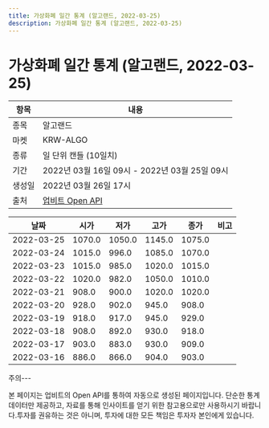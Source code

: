 ```yaml
---
title: 가상화폐 일간 통계 (알고랜드, 2022-03-25)
description: 가상화폐 일간 통계 (알고랜드, 2022-03-25)
---
```


가상화폐 일간 통계 (알고랜드, 2022-03-25)
===

|항목|내용|
|--|--|
|종목|알고랜드|
|마켓|KRW-ALGO|
|종류|일 단위 캔들 (10일치)|
|기간|2022년 03월 16일 09시 - 2022년 03월 25일 09시|
|생성일|2022년 03월 26일 17시|
|출처|[업비트 Open API](https://docs.upbit.com)|


|날짜|시가|저가|고가|종가|비고|
|--|--|--|--|--|--|
|2022-03-25|1070.0|1050.0|1145.0|1075.0|    |
|2022-03-24|1015.0|996.0|1085.0|1070.0|    |
|2022-03-23|1015.0|985.0|1020.0|1015.0|    |
|2022-03-22|1020.0|982.0|1050.0|1010.0|    |
|2022-03-21|908.0|900.0|1020.0|1020.0|    |
|2022-03-20|928.0|902.0|945.0|908.0|    |
|2022-03-19|918.0|917.0|945.0|929.0|    |
|2022-03-18|908.0|892.0|930.0|918.0|    |
|2022-03-17|903.0|883.0|930.0|909.0|    |
|2022-03-16|886.0|866.0|904.0|903.0|    |


주의---

본 페이지는 업비트의 Open API를 통하여 자동으로 생성된 페이지입니다. 단순한 통계 데이터만 제공하고, 자료를 통해 인사이트를 얻기 위한 참고용으로만 사용하시기 바랍니다.투자를 권유하는 것은 아니며, 투자에 대한 모든 책임은 투자자 본인에게 있습니다.